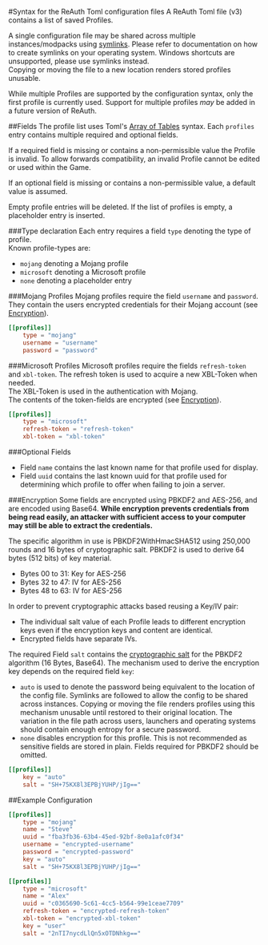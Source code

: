 #Syntax for the ReAuth Toml configuration files
A ReAuth Toml file (v3) contains a list of saved Profiles.

A single configuration file may be shared across multiple instances/modpacks using [symlinks](https://en.wikipedia.org/wiki/Symbolic_link).
Please refer to documentation on how to create symlinks on your operating system.
Windows shortcuts are unsupported, please use symlinks instead.  
Copying or moving the file to a new location renders stored profiles unusable.

While multiple Profiles are supported by the configuration syntax, only the first profile is currently used. 
Support for multiple profiles *may* be added in a future version of ReAuth.

##Fields
The profile list uses Toml's [Array of Tables](https://toml.io/en/v1.0.0-rc.3#array-of-tables) syntax.
Each `profiles` entry contains multiple required and optional fields.

If a required field is missing or contains a non-permissible value the Profile is invalid.
To allow forwards compatibility, an invalid Profile cannot be edited or used within the Game.

If an optional field is missing or contains a non-permissible value, a default value is assumed.

Empty profile entries will be deleted.
If the list of profiles is empty, a placeholder entry is inserted.

###Type declaration
Each entry requires a field `type` denoting the type of profile.  
Known profile-types are:
* `mojang` denoting a Mojang profile
* `microsoft` denoting a Microsoft profile
* `none` denoting a placeholder entry

###Mojang Profiles
Mojang profiles require the field `username` and `password`.
They contain the users encrypted credentials for their Mojang account (see [Encryption](#Encryption)).
```toml
[[profiles]]
    type = "mojang"
    username = "username"
    password = "password"
```

###Microsoft Profiles
Microsoft profiles require the fields `refresh-token` and `xbl-token`.
The refresh token is used to acquire a new XBL-Token when needed.  
The XBL-Token is used in the authentication with Mojang.  
The contents of the token-fields are encrypted (see [Encryption](#Encryption)).
```toml
[[profiles]]
    type = "microsoft"
    refresh-token = "refresh-token"
    xbl-token = "xbl-token"
```

###Optional Fields
* Field `name` contains the last known name for that profile used for display.
* Field `uuid` contains the last known uuid for that profile used for determining which profile to offer when failing to join a server.

###Encryption
Some fields are encrypted using PBKDF2 and AES-256, and are encoded using Base64.
**While encryption prevents credentials from being read easily,
an attacker with sufficient access to your computer may still be able to extract the credentials.**

The specific algorithm in use is PBKDF2WithHmacSHA512 using 250,000 rounds and 16 bytes of cryptographic salt.
PBKDF2 is used to derive 64 bytes (512 bits) of key material.
* Bytes 00 to 31: Key for AES-256
* Bytes 32 to 47: IV for AES-256
* Bytes 48 to 63: IV for AES-256

In order to prevent cryptographic attacks based reusing a Key/IV pair:
* The individual salt value of each Profile leads to different encryption keys even if the encryption keys and content are identical.
* Encrypted fields have separate IVs.

The required Field `salt` contains the [cryptographic salt](https://en.wikipedia.org/wiki/Salt_(cryptography)) for the PBKDF2 algorithm (16 Bytes, Base64).
The mechanism used to derive the encryption key depends on the required field `key`:
* `auto` is used to denote the password being equivalent to the location of the config file.
  Symlinks are followed to allow the config to be shared across instances.
  Copying or moving the file renders profiles using this mechanism unusable until restored to their original location.
  The variation in the file path across users, launchers and operating systems should contain enough entropy for a secure password.
* `none` disables encryption for this profile.
  This is not recommended as sensitive fields are stored in plain.
  Fields required for PBKDF2 should be omitted.
```toml
[[profiles]]
    key = "auto"
    salt = "SH+75KX8l3EPBjYUHP/jIg=="
```

##Example Configuration
```toml
[[profiles]]
    type = "mojang"
    name = "Steve"
    uuid = "fba3fb36-63b4-45ed-92bf-8e0a1afc0f34"
    username = "encrypted-username"
    password = "encrypted-password"
    key = "auto"
    salt = "SH+75KX8l3EPBjYUHP/jIg=="

[[profiles]]
    type = "microsoft"
    name = "Alex"
    uuid = "c0365690-5c61-4cc5-b564-99e1ceae7709"
    refresh-token = "encrypted-refresh-token"
    xbl-token = "encrypted-xbl-token"
    key = "user"
    salt = "2nTI7nycdLlQn5xOTDNhkg=="
```

